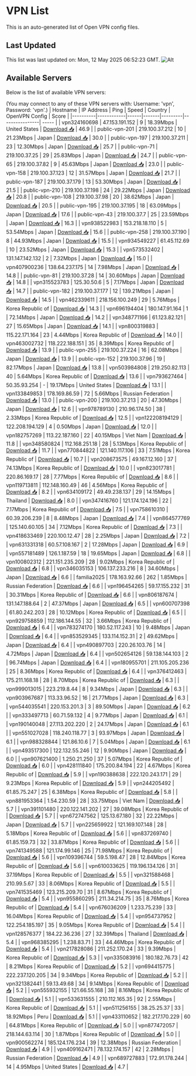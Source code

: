 # VPN List

This is an auto-generated list of Open VPN config files.

## Last Updated

This list was last updated on: Mon, 12 May 2025 06:52:23 GMT.
![Alt](https://repobeats.axiom.co/api/embed/186b98318ef1479477931607c1ad7d823f12451f.svg "Repobeats analytics image")

## Available Servers

Below is the list of available VPN servers:

(You may connect to any of these VPN servers with: Username: 'vpn', Password: 'vpn'.)
| Hostname | IP Address | Ping | Speed | Country | OpenVPN Config | Score |
|----------|------------|------|-------|---------|----------------| ----- |
| vpn324160698 | 47.153.191.152 | 9 | 18.39Mbps | United States | [Download 📥](./configs/server_0_US.ovpn) | 46.9 |
| public-vpn-201 | 219.100.37.212 | 10 | 21.23Mbps | Japan | [Download 📥](./configs/server_1_JP.ovpn) | 30.0 |
| public-vpn-197 | 219.100.37.211 | 23 | 12.30Mbps | Japan | [Download 📥](./configs/server_2_JP.ovpn) | 25.7 |
| public-vpn-71 | 219.100.37.25 | 29 | 25.83Mbps | Japan | [Download 📥](./configs/server_3_JP.ovpn) | 24.7 |
| public-vpn-65 | 219.100.37.82 | 9 | 45.63Mbps | Japan | [Download 📥](./configs/server_4_JP.ovpn) | 23.0 |
| public-vpn-158 | 219.100.37.123 | 12 | 31.57Mbps | Japan | [Download 📥](./configs/server_5_JP.ovpn) | 21.7 |
| public-vpn-187 | 219.100.37.179 | 13 | 53.30Mbps | Japan | [Download 📥](./configs/server_6_JP.ovpn) | 21.5 |
| public-vpn-210 | 219.100.37.198 | 24 | 29.22Mbps | Japan | [Download 📥](./configs/server_7_JP.ovpn) | 20.8 |
| public-vpn-108 | 219.100.37.98 | 20 | 38.62Mbps | Japan | [Download 📥](./configs/server_8_JP.ovpn) | 20.5 |
| public-vpn-195 | 219.100.37.195 | 18 | 63.09Mbps | Japan | [Download 📥](./configs/server_9_JP.ovpn) | 17.6 |
| public-vpn-43 | 219.100.37.7 | 25 | 23.59Mbps | Japan | [Download 📥](./configs/server_10_JP.ovpn) | 16.3 |
| vpn938522983 | 153.218.18.110 | 5 | 53.54Mbps | Japan | [Download 📥](./configs/server_11_JP.ovpn) | 15.6 |
| public-vpn-258 | 219.100.37.190 | 8 | 44.93Mbps | Japan | [Download 📥](./configs/server_12_JP.ovpn) | 15.5 |
| vpn934549227 | 61.45.112.69 | 10 | 23.52Mbps | Japan | [Download 📥](./configs/server_13_JP.ovpn) | 15.3 |
| vpn573532402 | 131.147.142.132 | 2 | 7.32Mbps | Japan | [Download 📥](./configs/server_14_JP.ovpn) | 15.0 |
| vpn407900236 | 138.64.237.175 | 14 | 7.98Mbps | Japan | [Download 📥](./configs/server_15_JP.ovpn) | 14.8 |
| public-vpn-81 | 219.100.37.28 | 14 | 30.60Mbps | Japan | [Download 📥](./configs/server_16_JP.ovpn) | 14.8 |
| vpn315523783 | 125.30.50.6 | 5 | 7.17Mbps | Japan | [Download 📥](./configs/server_17_JP.ovpn) | 14.7 |
| public-vpn-182 | 219.100.37.177 | 12 | 139.21Mbps | Japan | [Download 📥](./configs/server_18_JP.ovpn) | 14.5 |
| vpn462339611 | 218.156.100.249 | 29 | 5.76Mbps | Korea Republic of | [Download 📥](./configs/server_19_KR.ovpn) | 14.3 |
| vpn696194404 | 180.147.91.164 | 1 | 72.14Mbps | Japan | [Download 📥](./configs/server_20_JP.ovpn) | 14.2 |
| vpn348771166 | 61.123.82.121 | 27 | 15.65Mbps | Japan | [Download 📥](./configs/server_21_JP.ovpn) | 14.1 |
| vpn800319883 | 115.22.171.164 | 23 | 4.44Mbps | Korea Republic of | [Download 📥](./configs/server_22_KR.ovpn) | 14.0 |
| vpn463002732 | 118.222.188.151 | 35 | 8.39Mbps | Korea Republic of | [Download 📥](./configs/server_23_KR.ovpn) | 13.9 |
| public-vpn-255 | 219.100.37.224 | 16 | 62.08Mbps | Japan | [Download 📥](./configs/server_24_JP.ovpn) | 13.9 |
| public-vpn-152 | 219.100.37.96 | 19 | 82.17Mbps | Japan | [Download 📥](./configs/server_25_JP.ovpn) | 13.8 |
| vpn503984808 | 219.250.82.113 | 40 | 5.64Mbps | Korea Republic of | [Download 📥](./configs/server_26_KR.ovpn) | 13.6 |
| vpn793627464 | 50.35.93.254 | - | 19.17Mbps | United States | [Download 📥](./configs/server_27_US.ovpn) | 13.1 |
| vpn133849853 | 178.169.86.59 | 72 | 5.66Mbps | Russian Federation | [Download 📥](./configs/server_28_RU.ovpn) | 13.0 |
| public-vpn-200 | 219.100.37.213 | 20 | 47.30Mbps | Japan | [Download 📥](./configs/server_29_JP.ovpn) | 12.6 |
| vpn978789130 | 210.96.174.50 | 38 | 2.33Mbps | Korea Republic of | [Download 📥](./configs/server_30_KR.ovpn) | 12.5 |
| vpn122208194129 | 122.208.194.129 | 4 | 0.50Mbps | Japan | [Download 📥](./configs/server_31_JP.ovpn) | 12.0 |
| vpn182757269 | 113.22.187.160 | 22 | 40.15Mbps | Viet Nam | [Download 📥](./configs/server_32_VN.ovpn) | 11.8 |
| vpn348580824 | 112.168.251.18 | 28 | 5.13Mbps | Korea Republic of | [Download 📥](./configs/server_33_KR.ovpn) | 11.7 |
| vpn770844822 | 121.140.117.106 | 33 | 7.51Mbps | Korea Republic of | [Download 📥](./configs/server_34_KR.ovpn) | 10.7 |
| vpn208673575 | 49.167.12.160 | 37 | 74.13Mbps | Korea Republic of | [Download 📥](./configs/server_35_KR.ovpn) | 10.0 |
| vpn823017781 | 220.86.169.17 | 28 | 7.77Mbps | Korea Republic of | [Download 📥](./configs/server_36_KR.ovpn) | 8.6 |
| vpn119713811 | 112.148.160.49 | 46 | 4.56Mbps | Korea Republic of | [Download 📥](./configs/server_37_KR.ovpn) | 8.2 |
| vpn634109172 | 49.49.238.137 | 29 | 14.15Mbps | Thailand | [Download 📥](./configs/server_38_TH.ovpn) | 8.0 |
| vpn347416760 | 121.174.124.196 | 22 | 7.17Mbps | Korea Republic of | [Download 📥](./configs/server_39_KR.ovpn) | 7.5 |
| vpn758610310 | 60.39.206.239 | 8 | 8.48Mbps | Japan | [Download 📥](./configs/server_40_JP.ovpn) | 7.4 |
| vpn864577769 | 125.140.60.105 | 34 | 7.12Mbps | Korea Republic of | [Download 📥](./configs/server_41_KR.ovpn) | 7.3 |
| vpn418633469 | 220.100.12.47 | 28 | 2.25Mbps | Japan | [Download 📥](./configs/server_42_JP.ovpn) | 7.2 |
| vpn631331318 | 60.57.108.167 | 2 | 17.28Mbps | Japan | [Download 📥](./configs/server_43_JP.ovpn) | 6.9 |
| vpn557181489 | 126.1.187.59 | 18 | 19.65Mbps | Japan | [Download 📥](./configs/server_44_JP.ovpn) | 6.8 |
| vpn100802312 | 221.151.235.209 | 28 | 9.02Mbps | Korea Republic of | [Download 📥](./configs/server_45_KR.ovpn) | 6.8 |
| vpn346035153 | 106.137.233.216 | 8 | 34.60Mbps | Japan | [Download 📥](./configs/server_46_JP.ovpn) | 6.6 |
| familia2025 | 178.163.92.66 | 262 | 1.85Mbps | Russian Federation | [Download 📥](./configs/server_47_RU.ovpn) | 6.6 |
| vpn196454265 | 59.17.155.232 | 31 | 30.31Mbps | Korea Republic of | [Download 📥](./configs/server_48_KR.ovpn) | 6.6 |
| vpn806187674 | 131.147.188.64 | 2 | 47.37Mbps | Japan | [Download 📥](./configs/server_49_JP.ovpn) | 6.5 |
| vpn600707398 | 61.80.242.203 | 28 | 10.12Mbps | Korea Republic of | [Download 📥](./configs/server_50_KR.ovpn) | 6.5 |
| vpn929758859 | 112.186.144.55 | 32 | 3.66Mbps | Korea Republic of | [Download 📥](./configs/server_51_KR.ovpn) | 6.4 |
| vpn783274170 | 180.52.117.243 | 10 | 9.48Mbps | Japan | [Download 📥](./configs/server_52_JP.ovpn) | 6.4 |
| vpn853529345 | 133.114.152.31 | 2 | 49.62Mbps | Japan | [Download 📥](./configs/server_53_JP.ovpn) | 6.4 |
| vpn490897703 | 220.26.103.76 | 14 | 4.72Mbps | Japan | [Download 📥](./configs/server_54_JP.ovpn) | 6.4 |
| vpn502654126 | 59.138.144.103 | 2 | 96.74Mbps | Japan | [Download 📥](./configs/server_55_JP.ovpn) | 6.4 |
| vpn180955701 | 211.105.205.236 | 25 | 8.36Mbps | Korea Republic of | [Download 📥](./configs/server_56_KR.ovpn) | 6.4 |
| vpn376412463 | 175.211.168.18 | 28 | 8.70Mbps | Korea Republic of | [Download 📥](./configs/server_57_KR.ovpn) | 6.3 |
| vpn999013015 | 223.219.8.44 | 8 | 9.34Mbps | Japan | [Download 📥](./configs/server_58_JP.ovpn) | 6.3 |
| vpn903967687 | 113.33.96.52 | 16 | 21.77Mbps | Japan | [Download 📥](./configs/server_59_JP.ovpn) | 6.3 |
| vpn544035541 | 220.153.201.3 | 3 | 89.50Mbps | Japan | [Download 📥](./configs/server_60_JP.ovpn) | 6.2 |
| vpn333497713 | 60.71.59.132 | 4 | 9.77Mbps | Japan | [Download 📥](./configs/server_61_JP.ovpn) | 6.1 |
| vpn190140048 | 27.113.202.220 | 2 | 24.17Mbps | Japan | [Download 📥](./configs/server_62_JP.ovpn) | 6.1 |
| vpn551027028 | 118.240.118.77 | 3 | 93.97Mbps | Japan | [Download 📥](./configs/server_63_JP.ovpn) | 6.1 |
| vpn988328844 | 121.86.10.6 | 7 | 5.04Mbps | Japan | [Download 📥](./configs/server_64_JP.ovpn) | 6.1 |
| vpn493517300 | 122.132.55.246 | 12 | 9.90Mbps | Japan | [Download 📥](./configs/server_65_JP.ovpn) | 6.0 |
| vpn907621400 | 1.250.21.250 | 37 | 5.07Mbps | Korea Republic of | [Download 📥](./configs/server_66_KR.ovpn) | 6.0 |
| vpn428111840 | 175.200.84.194 | 22 | 4.67Mbps | Korea Republic of | [Download 📥](./configs/server_67_KR.ovpn) | 5.9 |
| vpn190388638 | 222.120.243.171 | 29 | 9.23Mbps | Korea Republic of | [Download 📥](./configs/server_68_KR.ovpn) | 5.9 |
| vpn244205492 | 61.85.75.247 | 25 | 6.38Mbps | Korea Republic of | [Download 📥](./configs/server_69_KR.ovpn) | 5.8 |
| vpn881953364 | 1.54.230.59 | 28 | 33.75Mbps | Viet Nam | [Download 📥](./configs/server_70_VN.ovpn) | 5.7 |
| vpn391101480 | 220.122.141.202 | 27 | 39.08Mbps | Korea Republic of | [Download 📥](./configs/server_71_KR.ovpn) | 5.7 |
| vpn672747562 | 125.13.67.180 | 32 | 22.22Mbps | Japan | [Download 📥](./configs/server_72_JP.ovpn) | 5.7 |
| vpn225659922 | 121.169.107.148 | 28 | 5.18Mbps | Korea Republic of | [Download 📥](./configs/server_73_KR.ovpn) | 5.6 |
| vpn837269740 | 61.85.159.73 | 32 | 33.87Mbps | Korea Republic of | [Download 📥](./configs/server_74_KR.ovpn) | 5.6 |
| vpn741349588 | 121.174.99.146 | 25 | 71.98Mbps | Korea Republic of | [Download 📥](./configs/server_75_KR.ovpn) | 5.6 |
| vpn109396744 | 59.5.198.47 | 28 | 12.84Mbps | Korea Republic of | [Download 📥](./configs/server_76_KR.ovpn) | 5.6 |
| vpn610033625 | 119.196.134.126 | 31 | 37.19Mbps | Korea Republic of | [Download 📥](./configs/server_77_KR.ovpn) | 5.5 |
| vpn321588468 | 210.99.5.67 | 33 | 8.06Mbps | Korea Republic of | [Download 📥](./configs/server_78_KR.ovpn) | 5.5 |
| vpn741535469 | 123.215.209.70 | 31 | 8.67Mbps | Korea Republic of | [Download 📥](./configs/server_79_KR.ovpn) | 5.4 |
| vpn955860295 | 211.34.214.75 | 35 | 8.76Mbps | Korea Republic of | [Download 📥](./configs/server_80_KR.ovpn) | 5.4 |
| vpn676036209 | 1.233.75.239 | 33 | 16.04Mbps | Korea Republic of | [Download 📥](./configs/server_81_KR.ovpn) | 5.4 |
| vpn954737952 | 122.254.185.197 | 35 | 9.05Mbps | Korea Republic of | [Download 📥](./configs/server_82_KR.ovpn) | 5.4 |
| vpn128576377 | 184.22.36.236 | 27 | 32.39Mbps | Thailand | [Download 📥](./configs/server_83_TH.ovpn) | 5.4 |
| vpn968385295 | 1.238.83.71 | 33 | 44.46Mbps | Korea Republic of | [Download 📥](./configs/server_84_KR.ovpn) | 5.4 |
| vpn217828086 | 211.252.170.24 | 33 | 9.39Mbps | Korea Republic of | [Download 📥](./configs/server_85_KR.ovpn) | 5.3 |
| vpn335083916 | 180.182.76.73 | 42 | 8.21Mbps | Korea Republic of | [Download 📥](./configs/server_86_KR.ovpn) | 5.2 |
| vpn694415775 | 222.237.120.205 | 34 | 9.34Mbps | Korea Republic of | [Download 📥](./configs/server_87_KR.ovpn) | 5.2 |
| vpn321382441 | 59.13.49.68 | 34 | 9.14Mbps | Korea Republic of | [Download 📥](./configs/server_88_KR.ovpn) | 5.2 |
| vpn555932155 | 121.66.55.168 | 38 | 8.16Mbps | Korea Republic of | [Download 📥](./configs/server_89_KR.ovpn) | 5.1 |
| vpn533631555 | 210.112.165.35 | 92 | 2.55Mbps | Korea Republic of | [Download 📥](./configs/server_90_KR.ovpn) | 5.1 |
| vpn511256155 | 38.25.25.37 | 33 | 18.92Mbps | Peru | [Download 📥](./configs/server_91_PE.ovpn) | 5.1 |
| vpn433110652 | 182.217.170.229 | 60 | 64.81Mbps | Korea Republic of | [Download 📥](./configs/server_92_KR.ovpn) | 5.0 |
| vpn877472057 | 218.144.63.114 | 30 | 1.87Mbps | Korea Republic of | [Download 📥](./configs/server_93_KR.ovpn) | 5.0 |
| vpn900562274 | 185.124.176.234 | 39 | 12.38Mbps | Russian Federation | [Download 📥](./configs/server_94_RU.ovpn) | 4.9 |
| vpn409162471 | 78.132.174.157 | 42 | 2.28Mbps | Russian Federation | [Download 📥](./configs/server_95_RU.ovpn) | 4.9 |
| vpn689727883 | 172.91.178.244 | 14 | 4.95Mbps | United States | [Download 📥](./configs/server_96_US.ovpn) | 4.7 |
